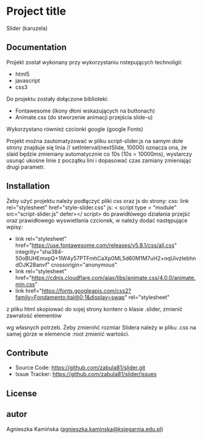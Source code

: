 # Project title
Slider (karuzela)
## Documentation
Projekt został wykonany przy wykorzystaniu nstepujących technoligii:
* html5
* javascript
* css3

Do projektu zostały dołączone biblioteki:
* Fontawesome (ikony dłoni wskazujących na buttonach)
* Animate.css (do stworzenie animacji przejścia slide-u)

Wykorzystano również czcionki google (google Fonts)

Projekt można zautomatyzować w pliku script-slider.js na samym dole strony znajduje się linia
// setInterval(nextSlide, 10000) 
oznacza ona, że slaid będzie zmieniany automatycznie co 10s (10s = 10000ms), wystarczy usunąć ukośne linie z początku lini i dopasować czas zamiany zmieniając drugi parametr.

## Installation
Żeby użyć projektu należy podłączyć pliki css oraz js do strony:
css: link rel="stylesheet" href="style-slider.css"
js:  < script type = "module" src="script-slider.js" defer></ script>
do prawidłówego działania przejść oraz prawidłowego wyswietlania czcionek, w <head> należy dodać następujące wpisy:
* link rel="stylesheet" href="https://use.fontawesome.com/releases/v5.8.1/css/all.css" integrity="sha384-50oBUHEmvpQ+1lW4y57PTFmhCaXp0ML5d60M1M7uH2+nqUivzIebhndOJK28anvf" crossorigin="anonymous"
* link rel="stylesheet" href="https://cdnjs.cloudflare.com/ajax/libs/animate.css/4.0.0/animate.min.css"
* link href="https://fonts.googleapis.com/css2?family=Fondamento:ital@0;1&display=swap" rel="stylesheet"

z pliku html skopiować do sojej strony kontenr o klasie .slider, zmienić zawratość elementów <article> wg własnych potrzeb.
Żeby zmienińć rozmiar Slidera należy w pliku .css na samej górze w elemencie :root zmienić wartości.

## Contribute
* Source Code: https://github.com/zabula81/slider.git
* Issue Tracker: https://github.com/zabula81/slider/issues

# License

## autor
Agnieszka Kamińska (agnieszka.kaminska@ksiegarnia.edu.pl)

